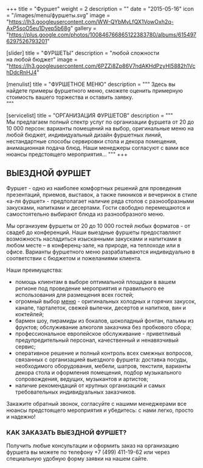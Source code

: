 +++
title = "Фуршет"
weight = 2
description = ""
date = "2015-05-16"
icon = "/images/menu/фуршеты.svg"
image = "https://lh3.googleusercontent.com/WW-QYbMvLfQX1VowOxh2q-AxP5soO5eu1Dyep5b68g"
gallery = "https://plus.google.com/photos/100846766865122383780/albums/6154976297526793201"

[slider]
  title = "ФУРШЕТЫ"
  description = "любой сложности <br> на любой бюджет"
  image = "https://lh3.googleusercontent.com/6PZZi8Zp86V7ndAKHdPzyHI5882h1VchDdcRnHJ4"

[menulist]
  title = "ФУРШЕТНОЕ МЕНЮ"
  description = """
Здесь вы найдете примеры фуршетного меню, сможете оценить примерную стоимость вашего торжества и оставить заявку.  
"""  

[servicelist]
  title = "ОРГАНИЗАЦИЯ ФУРШЕТОВ"
  description = """  
Мы предлагаем полный спектр услуг по организации фуршета от 20 до 10 000 персон: варианты помещений на выбор, оригинальные меню на любой бюджет, индивидуальный дизайн фуршетных линий, нестандартные способы сервировки стола и декора помещения, анимационная подача блюд. Наши менеджеры согласуют с вами все нюансы предстоящего мероприятия…
"""
+++

## ВЫЕЗДНОЙ ФУРШЕТ

Фуршет - одно из наиболее комфортных решений для проведения презентаций, приемов, выставок, а также пикников и вечеринок в стиле «а-ля фуршет» - предполагает наличие ряда столов с разнообразными закусками, напитками и десертами. Гости свободно перемещаются и самостоятельно выбирают блюда из разнообразного меню.

Мы организуем фуршеты от 20 до 10 000 гостей любых форматов - от свадеб до конференций. Наши выездные фуршеты предоставляют возможность насладиться изысканными закусками и напитками в любом месте – в конференц-зале, на природе, на теплоходе или в офисе. Варианты фуршетного меню разрабатываются индивидуально в соответствии с бюджетом и пожеланиями клиента.

Наши преимущества:

- помощь клиентам в выборе оптимальной площадки в вашем регионе под  проведение мероприятия и правильного ее использования для размещения всех гостей;
- огромный выбор [меню](/services/furshet/#menu) - оригинальных холодных и горячих закусок, канапе, тарталеток,  свежей выпечки, десертов и напитков, вин и коктейлей;
- бармен шоу, пирамиды из бокалов, шоколадный фонтан, пальмы  из фруктов;
обслуживание алкоголя заказчика без пробкового сбора;
- профессиональное европейское обслуживание - приветливый предупредительный персонал, качественный  и ненавязчивый сервис;
- оперативное решение и полный контроль всех смежных вопросов, связанных с организацией выездного фуршета: доставка посуды, необходимого оборудования, мебели, шатров, текстиля, варианты декора стола и оформления помещения, подбор музыкального сопровождения, ведущих, музыкантов и артистов;
- наличие рекомендаций от крупных организаций и самых требовательных индивидуальных заказчиков.

Закажите обратный звонок, согласуйте с нашими менеджерами все нюансы предстоящего мероприятия и убедитесь: с нами легко, просто и надежно!

### КАК ЗАКАЗАТЬ ВЫЕЗДНОЙ ФУРШЕТ?
Получить любые консультации и оформить заказ на организацию фуршета вы можете по телефону +7 (499) 411-19-62 или через специальную удобную форму заявки на нашем сайте.
